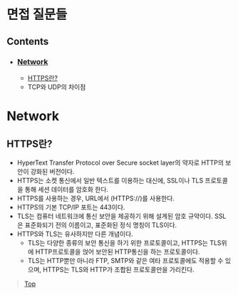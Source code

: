 # 면접 질문들
## Contents
* ### [Network](https://github.com/JH-TT/CS_Practice/blob/main/Contents/Interview.md#network-1)
  * [HTTPS란?](https://github.com/JH-TT/CS_Practice/blob/main/Contents/Interview.md#https%EB%9E%80)
  * TCP와 UDP의 차이점
# Network
## HTTPS란?
* HyperText Transfer Protocol over Secure socket layer의 약자로 HTTP의 보안이 강화된 버전이다.
* HTTPS는 소켓 통신에서 일반 텍스트를 이용하는 대신에, SSL이나 TLS 프로토콜을 통해 세션 데이터를 암호화 한다.
* HTTPS를 사용하는 경우, URL에서 (HTTPS://)를 사용한다.
* HTTPS의 기본 TCP/IP 포트는 443이다.
* TLS는 컴퓨터 네트워크에 통신 보안을 제공하기 위해 설계된 암호 규약이다.
SSL은 표준화되기 전의 이름이고, 표준화된 정식 명칭이 TLS이다.
* HTTPS와 TLS는 유사하지만 다른 개념이다.
  * TLS는 다양한 종류의 보안 통신을 하기 위한 프로토콜이고, HTTPS는 TLS위에 HTTP프로토콜을 얹어 보안된 HTTP통신을 하는 프로토콜이다.
  * TLS는 HTTP뿐만 아니라 FTP, SMTP와 같은 여타 프로토콜에도 적용할 수 있으며, HTTPS는 TLS와 HTTP가 조합된 프로토콜만을 가리킨다.
> [Top](https://github.com/JH-TT/CS_Practice/blob/main/Contents/Interview.md#contents)

